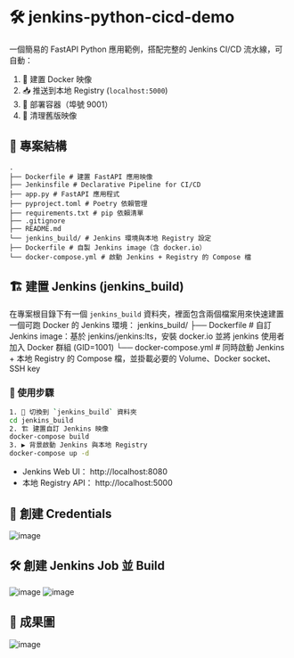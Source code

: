 # 🛠️ jenkins-python-cicd-demo

一個簡易的 FastAPI Python 應用範例，搭配完整的 Jenkins CI/CD 流水線，可自動：

1. 🐳 建置 Docker 映像  
2. 📥 推送到本地 Registry (`localhost:5000`)  
3. 🚀 部署容器（埠號 9001）  
4. 🧹 清理舊版映像  

## 📁 專案結構
```
.
├── Dockerfile # 建置 FastAPI 應用映像
├── Jenkinsfile # Declarative Pipeline for CI/CD
├── app.py # FastAPI 應用程式
├── pyproject.toml # Poetry 依賴管理
├── requirements.txt # pip 依賴清單
├── .gitignore
├── README.md
└── jenkins_build/ # Jenkins 環境與本地 Registry 設定
├── Dockerfile # 自製 Jenkins image（含 docker.io）
└── docker-compose.yml # 啟動 Jenkins + Registry 的 Compose 檔
```
## 🏗 建置 Jenkins (jenkins_build)

在專案根目錄下有一個 `jenkins_build` 資料夾，裡面包含兩個檔案用來快速建置一個可跑 Docker 的 Jenkins 環境：
jenkins_build/
├── Dockerfile # 自訂 Jenkins image：基於 jenkins/jenkins:lts，安裝 docker.io 並將 jenkins 使用者加入 Docker 群組 (GID=1001)
└── docker-compose.yml # 同時啟動 Jenkins + 本地 Registry 的 Compose 檔，並掛載必要的 Volume、Docker socket、SSH key

### 🚀 使用步驟

```bash
1. 📂 切換到 `jenkins_build` 資料夾    
cd jenkins_build
2. 🏗️ 建置自訂 Jenkins 映像
docker-compose build
3. ▶️ 背景啟動 Jenkins 與本地 Registry
docker-compose up -d
```
- Jenkins Web UI： http://localhost:8080
- 本地 Registry API： http://localhost:5000

## 🔑 創建 Credentials
![image](https://github.com/user-attachments/assets/52230645-5ce7-4da2-a112-840800bcb299)

## 🛠️ 創建 Jenkins Job 並 Build
![image](https://github.com/user-attachments/assets/b1d31ade-2049-4b0c-9e3b-3da319ccd43c)
![image](https://github.com/user-attachments/assets/182eb7c4-3a57-4067-8b54-6f202c725f53)

## 🎉 成果圖
![image](https://github.com/user-attachments/assets/4bdcee02-5766-453b-b2ac-d89cf94a0998)

